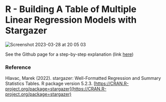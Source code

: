 # R - Building A Table of Multiple Linear Regression Models with Stargazer
![Screenshot 2023-03-28 at 20 05 03](https://user-images.githubusercontent.com/37236930/228341811-09a62723-7667-42d1-afd4-8a0eabd9962f.png)

See the Github page for a step-by-step explanation (link [here](https://fenditsim.github.io/projects/posts/building-a-table-of-multiple-linear-regression-models-with-stargazer/))

### Reference
 Hlavac, Marek (2022). stargazer: Well-Formatted Regression and Summary Statistics Tables.
 R package version 5.2.3. [https://CRAN.R-project.org/package=stargazer](https://CRAN.R-project.org/package=stargazer)
